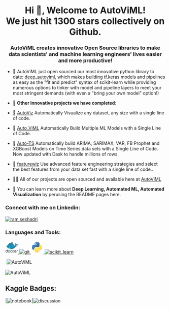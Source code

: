 <h1 align="center">Hi 👋, Welcome to AutoViML!<br> We just hit 1300 stars collectively on Github.</h1>
<h3 align="center">AutoViML creates innovative Open Source libraries to make data scientists' and machine learning engineers' lives easier and more productive! </h3>

- 🔭 AutoViML just open sourced our most innovative python library to date: [deep_autoviml](https://github.com/AutoViML/deep_autoviml), which makes building tf.keras models and pipelines as easy as the "fit and predict" syntax of scikit-learn while providing numerous options to tinker with model and pipeline layers to meet your most stringent demands (with even a "bring your own model" option!) 

- 🌱 <b>Other innovative projects we have completed</b>:

- 🤝 [AutoViz](https://github.com/AutoViML/AutoViz) Automatically Visualize any dataset, any size with a single line of code.
- 🤝 [Auto_ViML](https://github.com/AutoViML/Auto_ViML) Automatically Build Multiple ML Models with a Single Line of Code.
- 🤝 [Auto-TS](https://github.com/AutoViML/Auto_TS) Automatically build ARIMA, SARIMAX, VAR, FB Prophet and XGBoost Models on Time Series data sets with a Single Line of Code. Now updated with Dask to handle millions of rows
- 🤝 [featurewiz](https://github.com/AutoViML/featurewiz) Use advanced feature engineering strategies and select the best features from your data set fast with a single line of code..

- 👨‍💻 All of our projects are open sourced and available here at [AutoViML](https://github.com/AutoViML)

- 💬 You can learn more about **Deep Learning, Automated ML, Automated Visualization** by perusing the README pages here.

<h3 align="left">Connect with me on Linkedin:</h3>
<p align="left">
<a href="https://www.linkedin.com/in/ram-seshadri-nyc-nj/" target="blank"><img align="center" src="https://cdn.jsdelivr.net/npm/simple-icons@3.0.1/icons/linkedin.svg" alt="ram seshadri" height="30" width="40" /></a>
</p>

<h3 align="left">Languages and Tools:</h3>
<p align="left"> <a href="https://www.docker.com/" target="_blank"> <img src="https://raw.githubusercontent.com/devicons/devicon/master/icons/docker/docker-original-wordmark.svg" alt="docker" width="40" height="40"/> </a> <a href="https://git-scm.com/" target="_blank"> <img src="https://www.vectorlogo.zone/logos/git-scm/git-scm-icon.svg" alt="git" width="40" height="40"/> </a> <a href="https://www.python.org" target="_blank"> <img src="https://raw.githubusercontent.com/devicons/devicon/master/icons/python/python-original.svg" alt="python" width="40" height="40"/> </a> <a href="https://scikit-learn.org/" target="_blank"> <img src="https://upload.wikimedia.org/wikipedia/commons/0/05/Scikit_learn_logo_small.svg" alt="scikit_learn" width="40" height="40"/> </a> </p>

<p>&nbsp;<img align="center" src="https://github-readme-stats.vercel.app/api?username=AutoViML&show_icons=true&locale=en" alt="AutoViML" /></p>

<p><img align="center" src="https://github-readme-streak-stats.herokuapp.com/?user=AutoViML&" alt="AutoViML" /></p>

<h2 align="left">Kaggle Badges:</h2>

|![notebook](https://road-to-kaggle-grandmaster.vercel.app/api/badges/rsesha/notebook/light)|![discussion](https://road-to-kaggle-grandmaster.vercel.app/api/badges/rsesha/discussion/light)


